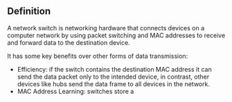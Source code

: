 ## Definition
A network switch is networking hardware that connects devices on a computer network by using packet switching and MAC addresses to receive and forward data to the destination device.

It has some key benefits over other forms of data transmission:
- Efficiency: if the switch contains the destination MAC address it can send the data packet only to the intended device, in contrast, other devices like hubs send the data frame to all devices in the network.
- MAC Address Learning: switches store a 
